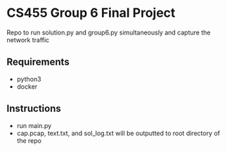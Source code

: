 # CS455 Group 6 Final Project

Repo to run solution.py and group6.py simultaneously and capture the network traffic

## Requirements

- python3
- docker

## Instructions

- run main.py
- cap.pcap, text.txt, and sol_log.txt will be outputted to root directory of the repo

